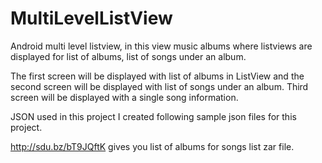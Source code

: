 MultiLevelListView
==================

Android multi level listview, in this view music albums where listviews are displayed for list of albums, list of songs under an album.


The first screen will be displayed with list of albums in ListView and the second screen will be displayed with list of songs under an album. Third screen will be displayed with a single song information.

JSON used in this project
I created following sample json files for this project.

http://sdu.bz/bT9JQftK gives you list of albums for songs list zar file.
